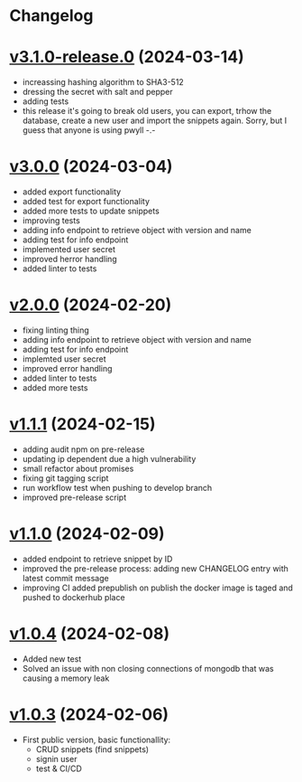 # Changelog

# [v3.1.0-release.0](https://github.com/carvilsi/pwyll/releases/tag/v3.1.0-release.0) (2024-03-14)

- increassing hashing algorithm to SHA3-512 
- dressing the secret with salt and pepper 
- adding tests
- this release it's going to break old users, you can export, trhow the database, create a new user and import the snippets again. Sorry, but I guess that anyone is using pwyll -.-

# [v3.0.0](https://github.com/carvilsi/pwyll/releases/tag/v3.0.0) (2024-03-04)

- added export functionality 
- added test for export functionality
- added more tests to update snippets
- improving tests
- adding info endpoint to retrieve object with version and name 
- adding test for info endpoint
- implemented user secret 
- improved herror handling 
- added linter to tests

# [v2.0.0](https://github.com/carvilsi/pwyll/releases/tag/v2.0.0) (2024-02-20)

- fixing linting thing
- adding info endpoint to retrieve object with version and name
- adding test for info endpoint
- implemted user secret 
- improved error handling 
- added linter to tests 
- added more tests

# [v1.1.1](https://github.com/carvilsi/pwyll/releases/tag/v1.1.1) (2024-02-15)

- adding audit npm on pre-release
- updating ip dependent due a high vulnerability
- small refactor about promises
- fixing git tagging script
- run workflow test when pushing to develop branch
- improved pre-release script

# [v1.1.0](https://github.com/carvilsi/pwyll/releases/tag/v1.1.0) (2024-02-09)

- added endpoint to retrieve snippet by ID
- improved the pre-release process: adding new CHANGELOG entry with latest commit message
- improving CI added prepublish on publish the docker image is taged and pushed to dockerhub place 

# [v1.0.4](https://github.com/carvilsi/pwyll/releases/tag/v1.0.4) (2024-02-08)

- Added new test
- Solved an issue with non closing connections of mongodb that was causing a memory leak 

# [v1.0.3](https://github.com/carvilsi/pwyll/releases/tag/v1.0.3) (2024-02-06)

- First public version, basic functionallity:
    - CRUD snippets (find snippets)
    - signin user
    - test & CI/CD

